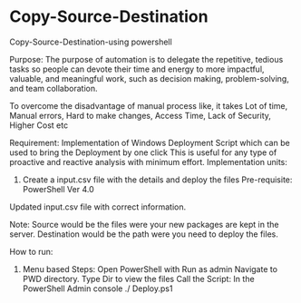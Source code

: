 # Copy-Source-Destination

Copy-Source-Destination-using powershell

Purpose:
The purpose of automation is to delegate the repetitive, tedious tasks so people can devote their time and energy to more impactful, valuable, and meaningful work, such as decision making, problem-solving, and team collaboration.

To overcome the disadvantage of manual process like, it takes Lot of time, Manual errors, Hard to make changes, Access Time, Lack of Security, Higher Cost etc

Requirement:
Implementation of Windows Deployment Script which can be used to bring the Deployment by one click  This is useful for any type of proactive and reactive analysis with minimum effort.
Implementation units:

1.	Create a input.csv file with the details and deploy the files
Pre-requisite:
PowerShell Ver 4.0 

Updated input.csv file with correct information.

Note: Source would be the files were your new packages are kept in the server. Destination would be the path were you need to deploy the files.

How to run:
1.	Menu based 
Steps:
 	Open PowerShell with Run as admin
 	Navigate to PWD directory.
 	Type Dir to view the files
 	Call the Script: 
  In the PowerShell Admin console
./ Deploy.ps1
